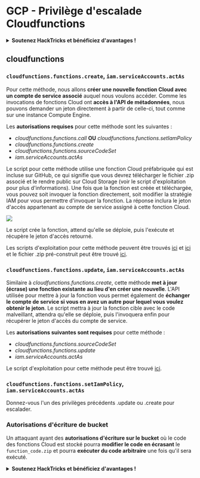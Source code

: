 # GCP - Privilège d'escalade Cloudfunctions

<details>

<summary><strong>Soutenez HackTricks et bénéficiez d'avantages !</strong></summary>

* Si vous souhaitez voir votre **entreprise annoncée dans HackTricks** ou si vous souhaitez accéder à la **dernière version de PEASS ou télécharger HackTricks en PDF**, consultez les [**PLANS D'ABONNEMENT**](https://github.com/sponsors/carlospolop) !
* Obtenez le [**swag officiel PEASS & HackTricks**](https://peass.creator-spring.com)
* Découvrez [**The PEASS Family**](https://opensea.io/collection/the-peass-family), notre collection d'[**NFTs**](https://opensea.io/collection/the-peass-family) exclusifs
* **Rejoignez** 💬 [**le groupe Discord**](https://discord.gg/hRep4RUj7f) ou le [**groupe Telegram**](https://t.me/peass) ou **suivez** moi sur **Twitter** 🐦 [**@carlospolopm**](https://twitter.com/carlospolopm).
* **Partagez vos astuces de piratage en soumettant des PR aux** [**HackTricks**](https://github.com/carlospolop/hacktricks) et [**HackTricks Cloud**](https://github.com/carlospolop/hacktricks-cloud) github repos.

</details>

## cloudfunctions

### `cloudfunctions.functions.create`, `iam.serviceAccounts.actAs`

Pour cette méthode, nous allons **créer une nouvelle fonction Cloud avec un compte de service associé** auquel nous voulons accéder. Comme les invocations de fonctions Cloud ont **accès à l'API de métadonnées**, nous pouvons demander un jeton directement à partir de celle-ci, tout comme sur une instance Compute Engine.

Les **autorisations requises** pour cette méthode sont les suivantes :

* _cloudfunctions.functions.call_ **OU** _cloudfunctions.functions.setIamPolicy_
* _cloudfunctions.functions.create_
* _cloudfunctions.functions.sourceCodeSet_
* _iam.serviceAccounts.actAs_

Le script pour cette méthode utilise une fonction Cloud préfabriquée qui est incluse sur GitHub, ce qui signifie que vous devrez télécharger le fichier .zip associé et le rendre public sur Cloud Storage (voir le script d'exploitation pour plus d'informations). Une fois que la fonction est créée et téléchargée, vous pouvez soit invoquer la fonction directement, soit modifier la stratégie IAM pour vous permettre d'invoquer la fonction. La réponse inclura le jeton d'accès appartenant au compte de service assigné à cette fonction Cloud.

![](https://rhinosecuritylabs.com/wp-content/uploads/2020/04/image12-750x618.png)

Le script crée la fonction, attend qu'elle se déploie, puis l'exécute et récupère le jeton d'accès retourné.

Les scripts d'exploitation pour cette méthode peuvent être trouvés [ici](https://github.com/RhinoSecurityLabs/GCP-IAM-Privilege-Escalation/blob/master/ExploitScripts/cloudfunctions.functions.create-call.py) et [ici](https://github.com/RhinoSecurityLabs/GCP-IAM-Privilege-Escalation/blob/master/ExploitScripts/cloudfunctions.functions.create-setIamPolicy.py) et le fichier .zip pré-construit peut être trouvé [ici](https://github.com/RhinoSecurityLabs/GCP-IAM-Privilege-Escalation/tree/master/ExploitScripts/CloudFunctions).

### `cloudfunctions.functions.update`, `iam.serviceAccounts.actAs`

Similaire à _cloudfunctions.functions.create_, cette méthode **met à jour (écrase) une fonction existante au lieu d'en créer une nouvelle**. L'API utilisée pour mettre à jour la fonction vous permet également de **échanger le compte de service si vous en avez un autre pour lequel vous voulez obtenir le jeton**. Le script mettra à jour la fonction cible avec le code malveillant, attendra qu'elle se déploie, puis l'invoquera enfin pour récupérer le jeton d'accès du compte de service.

Les **autorisations suivantes sont requises** pour cette méthode :

* _cloudfunctions.functions.sourceCodeSet_
* _cloudfunctions.functions.update_
* _iam.serviceAccounts.actAs_

Le script d'exploitation pour cette méthode peut être trouvé [ici](https://github.com/RhinoSecurityLabs/GCP-IAM-Privilege-Escalation/blob/master/ExploitScripts/cloudfunctions.functions.update.py).

### `cloudfunctions.functions.setIamPolicy`, `iam.serviceAccounts.actAs`

Donnez-vous l'un des privilèges précédents .update ou .create pour escalader.

### Autorisations d'écriture de bucket

Un attaquant ayant des **autorisations d'écriture sur le bucket** où le code des fonctions Cloud est stocké pourra **modifier le code en écrasant** le `function_code.zip` et pourra **exécuter du code arbitraire** une fois qu'il sera exécuté. 

<details>

<summary><strong>Soutenez HackTricks et bénéficiez d'avantages !</strong></summary>

* Si vous souhaitez voir votre **entreprise annoncée dans HackTricks** ou si vous souhaitez accéder à la **dernière version de PEASS ou télécharger HackTricks en PDF**, consultez les [**PLANS D'ABONNEMENT**](https://github.com/sponsors/carlospolop) !
* Obtenez le [**swag officiel PEASS & HackTricks**](https://peass.creator-spring.com)
* Découvrez [**The PEASS Family**](https://opensea.io/collection/the-peass-family), notre collection d'[**NFTs**](https://opensea.io/collection/the-peass-family) exclusifs
* **Rejoignez** 💬 [**le groupe Discord**](https://discord.gg/hRep4RUj7f) ou le [**groupe Telegram**](https://t.me/peass) ou **suivez** moi sur **Twitter** 🐦 [**@carlospolopm**](https://twitter.com/carlospolopm).
* **Partagez vos astuces de piratage en soumettant des PR aux** [**HackTricks**](https://github.com/carlospolop/hacktricks) et [**HackTricks Cloud**](https://github.com/carlospolop/hacktricks-cloud) github repos.

</details>